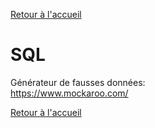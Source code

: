 [Retour à l'accueil](../README.md)
# SQL

Générateur de fausses données: \
https://www.mockaroo.com/

[Retour à l'accueil](../README.md)